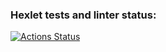 ### Hexlet tests and linter status:
[![Actions Status](https://github.com/Svetic38/frontend-project-44/actions/workflows/hexlet-check.yml/badge.svg)](https://github.com/Svetic38/frontend-project-44/actions)
